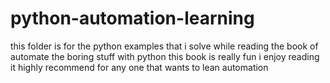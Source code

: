 # python-automation-learning

this folder is for the python examples that i solve while reading the book of automate the boring stuff with python
this book is really fun i enjoy reading it highly recommend for any one that wants to lean automation
